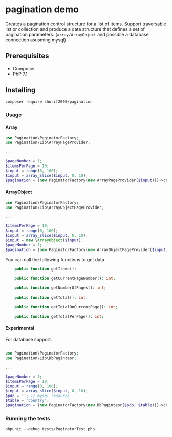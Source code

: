 # pagination demo

Creates a pagination control structure for a list of items. Support traversable list or collection and produce a data structure that defines a set of pagination parameters. (`array/ArrayObject` and possible a database connection asusming mysql).

## Prerequisites

  - Composer 
  - PhP 7.1

## Installing

```bash
composer require shorif2000/pagination
```

### Usage

#### Array 

```php
use Pagination\PaginatorFactory;
use Pagination\Lib\ArrayPageProvider;

...

$pageNumber = 1;
$itemsPerPage = 10;
$input = range(0, 100);
$input = array_slice($input, 0, 10);
$pagination = (new PaginatorFactory(new ArrayPageProvider($input)))->createPaginator($pageNumber, $itemsPerPage);
```

#### ArrayObject

```php
use Pagination\PaginatorFactory;
use Pagination\Lib\ArrayObjectPageProvider;

...

$itemsPerPage = 10;        
$input = range(0, 100);
$input = array_slice($input, 0, 10);
$input = new \ArrayObject($input);
$pageNumber = 1;
$pagination = (new PaginatorFactory(new ArrayObjectPageProvider($input)))->createPaginator($pageNumber, $itemsPerPage);
```

You can call the following functions to get data

```php
    public function getItems();
    
    public function getCurrentPageNumber(): int;
    
    public function getNumberOfPages(): int;
    
    public function getTotal(): int;
    
    public function getTotalOnCurrentPage(): int;
    
    public function getTotalPerPage(): int;
```

#### Experimental

For database support.

```php

use Pagination\PaginatorFactory;
use Pagination\Lib\DbPagintaor;

...

$pageNumber = 1;
$itemsPerPage = 10;
$input = range(0, 100);
$input = array_slice($input, 0, 10);
$pdo = ''; // mysql resource
$table = 'country';
$pagination = (new PaginatorFactory(new DbPagintaor($pdo, $table)))->createPaginator($pageNumber, $itemsPerPage);
```


### Running the tests

`phpunit --debug tests/PaginatorTest.php`
